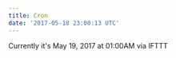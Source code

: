 ```yaml
---
title: Cron
date: '2017-05-18 23:00:13 UTC'
---
```


Currently it's May 19, 2017 at 01:00AM
via IFTTT
